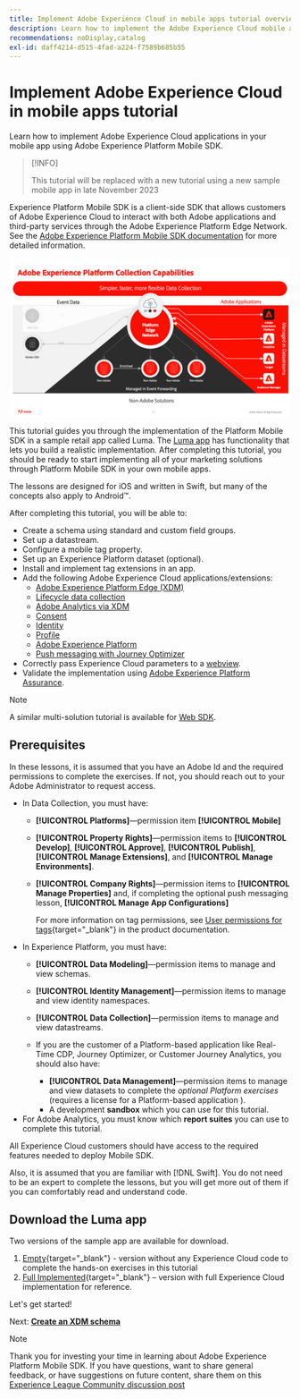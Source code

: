```yaml
---
title: Implement Adobe Experience Cloud in mobile apps tutorial overview
description: Learn how to implement the Adobe Experience Cloud mobile applications. This tutorial guides you through an implementation of Experience Cloud applications in a sample Swift app.
recommendations: noDisplay,catalog
exl-id: daff4214-d515-4fad-a224-f7589b685b55
---
```

# Implement Adobe Experience Cloud in mobile apps tutorial

Learn how to implement Adobe Experience Cloud applications in your mobile app using Adobe Experience Platform Mobile SDK.

>[!INFO]
>
> This tutorial will be replaced with a new tutorial using a new sample mobile app in late November 2023

Experience Platform Mobile SDK is a client-side SDK that allows customers of Adobe Experience Cloud to interact with both Adobe applications and third-party services through the Adobe Experience Platform Edge Network. See the [Adobe Experience Platform Mobile SDK documentation](https://developer.adobe.com/client-sdks/documentation/) for more detailed information.

  ![build settings](assets/data-collection-mobile-sdk.png)


This tutorial guides you through the implementation of the Platform Mobile SDK in a sample retail app called Luma. The [Luma app](https://github.com/Adobe-Marketing-Cloud/Luma-iOS-Mobile-App) has functionality that lets you build a realistic implementation. After completing this tutorial, you should be ready to start implementing all of your marketing solutions through Platform Mobile SDK in your own mobile apps.

The lessons are designed for iOS and written in Swift, but many of the concepts also apply to Android&trade;.

After completing this tutorial, you will be able to:

* Create a schema using standard and custom field groups.
* Set up a datastream.
* Configure a mobile tag property.
* Set up an Experience Platform dataset (optional).
* Install and implement tag extensions in an app.
* Add the following Adobe Experience Cloud applications/extensions:
  * [Adobe Experience Platform Edge (XDM)](events.md)
  * [Lifecycle data collection](lifecycle-data.md)
  * [Adobe Analytics via XDM](analytics.md)
  * [Consent](consent.md)
  * [Identity](identity.md)
  * [Profile](profile.md)
  * [Adobe Experience Platform](platform.md)
  * [Push messaging with Journey Optimizer](journey-optimizer-push.md)
* Correctly pass Experience Cloud parameters to a [webview](web-views.md).
* Validate the implementation using [Adobe Experience Platform Assurance](assurance.md).

>[!NOTE]
>
>A similar multi-solution tutorial is available for [Web SDK](../tutorial-web-sdk/overview.md).

## Prerequisites

In these lessons, it is assumed that you have an Adobe Id and the required permissions to complete the exercises. If not, you should reach out to your Adobe Administrator to request access.

* In Data Collection, you must have:
  * **[!UICONTROL Platforms]**&mdash;permission item **[!UICONTROL Mobile]**
  * **[!UICONTROL Property Rights]**&mdash;permission items to **[!UICONTROL Develop]**, **[!UICONTROL Approve]**, **[!UICONTROL Publish]**, **[!UICONTROL Manage Extensions]**, and **[!UICONTROL Manage Environments]**.
  * **[!UICONTROL Company Rights]**&mdash;permission items to **[!UICONTROL Manage Properties]** and, if completing the optional push messaging lesson, **[!UICONTROL Manage App Configurations]**
  
    For more information on tag permissions, see [User permissions for tags](https://experienceleague.adobe.com/docs/experience-platform/tags/admin/user-permissions.html?lang=en){target="_blank"} in the product documentation.
* In Experience Platform, you must have:
  * **[!UICONTROL Data Modeling]**&mdash;permission items to manage and view schemas.
  * **[!UICONTROL Identity Management]**&mdash;permission items to manage and view identity namespaces.
  * **[!UICONTROL Data Collection]**&mdash;permission items to manage and view datastreams.

  * If you are the customer of a Platform-based application like Real-Time CDP, Journey Optimizer, or Customer Journey Analytics, you should also have:
    * **[!UICONTROL Data Management]**&mdash;permission items to manage and view datasets to complete the _optional Platform exercises_ (requires a license for a Platform-based application ).
    * A development **sandbox** which you can use for this tutorial.
* For Adobe Analytics, you must know which **report suites** you can use to complete this tutorial.

All Experience Cloud customers should have access to the required features needed to deploy Mobile SDK.

Also, it is assumed that you are familiar with [!DNL Swift]. You do not need to be an expert to complete the lessons, but you will get more out of them if you can comfortably read and understand code.

## Download the Luma app

Two versions of the sample app are available for download. 

1. [Empty](https://github.com/Adobe-Marketing-Cloud/Luma-iOS-Mobile-App){target="_blank"} - version without any Experience Cloud code to complete the hands-on exercises in this tutorial
1. [Full Implemented](https://github.com/Adobe-Marketing-Cloud/Luma-iOS-Mobile-App){target="_blank"} – version with full Experience Cloud implementation for reference.

Let's get started!


Next: **[Create an XDM schema](create-schema.md)**

>[!NOTE]
>
>Thank you for investing your time in learning about Adobe Experience Platform Mobile SDK. If you have questions, want to share general feedback, or have suggestions on future content, share them on this [Experience League Community discussion post](https://experienceleaguecommunities.adobe.com/t5/adobe-experience-platform-data/tutorial-discussion-implement-adobe-experience-cloud-in-mobile/td-p/443796)
